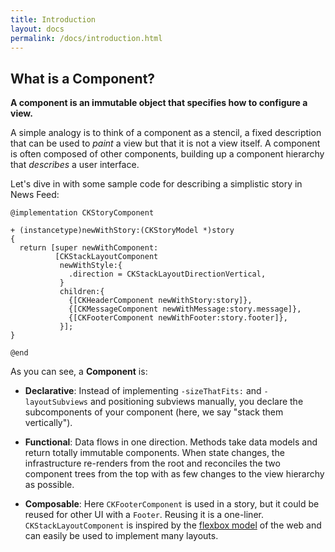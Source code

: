 ```yaml
---
title: Introduction
layout: docs
permalink: /docs/introduction.html
---
```


## What is a **Component**?

**A component is an immutable object that specifies how to configure a view.** 

A simple analogy is to think of a component as a stencil, a fixed description that can be used to *paint* a view but that it is not a view itself. A component is often composed of other components, building up a component hierarchy that *describes* a user interface.

Let's dive in with some sample code for describing a simplistic story in News Feed:

```objc++
@implementation CKStoryComponent

+ (instancetype)newWithStory:(CKStoryModel *)story
{
  return [super newWithComponent:
          [CKStackLayoutComponent
           newWithStyle:{
             .direction = CKStackLayoutDirectionVertical,
           }
           children:{
             {[CKHeaderComponent newWithStory:story]},
             {[CKMessageComponent newWithMessage:story.message]},
             {[CKFooterComponent newWithFooter:story.footer]},
           }];
}

@end
```

As you can see, a **Component** is:

- **Declarative**: Instead of implementing `-sizeThatFits:` and `-layoutSubviews` and positioning subviews manually, you declare the subcomponents of your component (here, we say "stack them vertically").

- **Functional**: Data flows in one direction. Methods take data models and return totally immutable components. When state changes, the infrastructure re-renders from the root and reconciles the two component trees from the top with as few changes to the view hierarchy as possible.

- **Composable**: Here `CKFooterComponent` is used in a story, but it could be reused for other UI with a `Footer`. Reusing it is a one-liner. `CKStackLayoutComponent` is inspired by the [flexbox model](http://www.w3.org/TR/css3-flexbox) of the web and can easily be used to implement many layouts.
